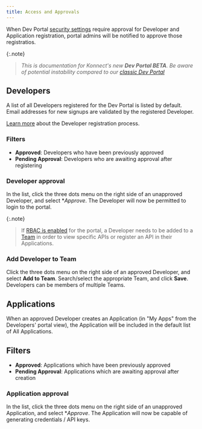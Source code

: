 ```yaml
---
title: Access and Approvals
---
```


When Dev Portal [security settings](/dev-portal/portals/settings/security#auto-approve-developers) require approval for Developer and Application registration, portal admins will be notified to approve those registratios.

{:.note}
> *This is documentation for Konnect's new **Dev Portal BETA**. Be aware of potential instability compared to our [classic Dev Portal](/konnect/dev-portal)*


## Developers

A list of all Developers registered for the Dev Portal is listed by default. Email addresses for new signups are validated by the registered Developer.

[Learn more](/dev-portal/access-and-approvals/developers) about the Developer registration process.

### Filters

* **Approved**: Developers who have been previously approved
* **Pending Approval**: Developers who are awaiting approval after registering

### Developer approval

In the list, click the three dots menu on the right side of an unapproved Developer, and select **Approve*. The Developer will now be permitted to login to the portal. 

{:.note}
> If [RBAC is enabled](/dev-portal/portals/settings/security.md#role-cased-access-control) for the portal, a Developer needs to be added to a [Team](/dev-portal/access-and-approvals/teams) in order to view specific APIs or register an API in their Applications.

### Add Developer to Team

Click the three dots menu on the right side of an approved Developer, and select **Add to Team**. Search/select the appropriate Team, and click **Save**. Developers can be members of multiple Teams.

## Applications

When an approved Developer creates an Application (in "My Apps" from the Developers' portal view), the Application will be included in the default list of All Applications.

## Filters

* **Approved**: Applications which have been previously approved
* **Pending Approval**: Applications which are awaiting approval after creation

### Application approval

In the list, click the three dots menu on the right side of an unapproved Application, and select **Approve*. The Application will now be capable of generating credentials / API keys.
